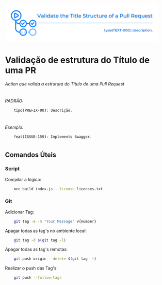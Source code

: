 ![img](https://github.com/padupe/check-pr-title/blob/master/img/Validate%20the%20Title%20Structure%20of%20a%20Pull%20Request.svg)

# Validação de estrutura do Título de uma PR
_Action que valida a estrutura do Título de uma Pull Request_


#

*PADRÃO:*
```bash
    tipo(PREFIX-00): Descrição.
```

#

_*Exemplo:*_
```bash
    feat(ISSUE-159): Implements Swagger.
```

#

## Comandos Úteis

### Script

Compilar a lógica:
```bash
    ncc build index.js --license licenses.txt
```

### Git

Adicionar Tag:
```bash
    git tag -a -m "Your Message" v{number}
```

Apagar todas as tag's no ambiente local:
```bash
    git tag -d $(git tag -l)
```

Apagar todas as tag's remotas:
```bash
    git push origin --delete $(git tag -l)
```

Realizar o push das Tag's:
```bash
    git push --follow-tags
```
